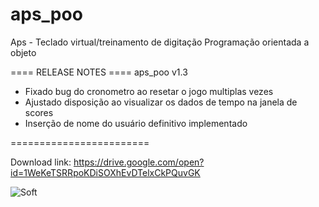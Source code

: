 ﻿# aps_poo
Aps - Teclado virtual/treinamento de digitação
Programação orientada a objeto

==== RELEASE NOTES ====
aps_poo v1.3

-  Fixado bug do cronometro ao resetar o jogo multiplas vezes
-  Ajustado disposição ao visualizar os dados de tempo na janela de scores
-  Inserção de nome do usuário definitivo implementado

========================

Download link: https://drive.google.com/open?id=1WeKeTSRRpoKDiSOXhEvDTelxCkPQuvGK

![Soft](https://i.imgur.com/2M9bXtQ.png "soft")



